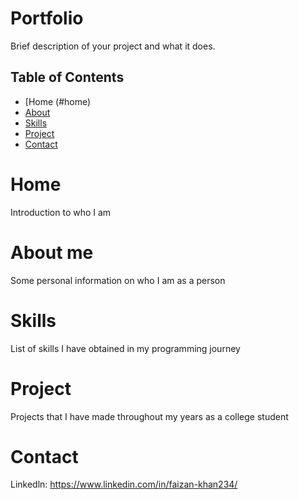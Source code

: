 # Portfolio

Brief description of your project and what it does.

## Table of Contents

- [Home (#home)
- [About](#about)
- [Skills](#skills)
- [Project](#project)
- [Contact](#contact)

# Home
Introduction to who I am 

# About me
Some personal information on who I am as a person

# Skills
List of skills I have obtained in my programming journey

# Project
Projects that I have made throughout my years as a college student

# Contact
Linkedln: https://www.linkedin.com/in/faizan-khan234/
